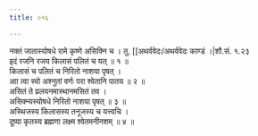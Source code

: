 ```yaml
---
title: ०१६

---
```

नक्तं जातास्योषधे रामे कृष्णे असिक्नि च । तु. [[अथर्ववेदः/अथर्ववेदः काण्डं ।|शौ.सं. १.२३  
इदं रजनि रजय किलासं पलितं च यत् ॥ १ ॥  
किलासं च पलितं च निरितो नाशया पृषत् ।  
आा त्वा स्वो अश्नुतां वर्णः परा श्वेतानि पातय ॥ २ ॥  
असितं ते प्रलयनमास्थानमसितं तव ।  
असिक्न्यस्योषधे निरितो नाशया पृषत् ॥ ३ ॥  
अस्थिजस्य किलासस्य तनूजस्य च यत्त्वचि ।  
दूष्या कृतस्य ब्रह्मणा लक्ष्म श्वेतमनीनशम् ॥ ४ ॥  